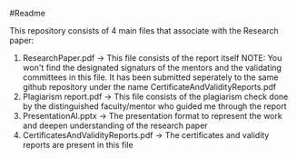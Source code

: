#Readme

This repository consists of 4 main files that associate with the Research paper:
1. ResearchPaper.pdf
     -> This file consists of the report itself
     NOTE: You won't find the designated signaturs of the mentors and the validating committees in this file. It has been submitted seperately to the same github repository under the name           CertificateAndValidityReports.pdf
2. Plagiarism report.pdf
     -> This file consists of the plagiarism check done by the distinguished faculty/mentor who guided me through the report
3. PresentationAI.pptx
     -> The presentation format to represent the work and deepen understanding of the research paper
5. CertificatesAndValidityReports.pdf
     -> The certificates and validity reports are present in this file
